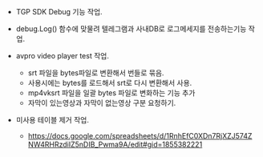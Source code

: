 
- TGP SDK Debug 기능 작업.
- debug.Log() 함수에 맞물려 텔레그램과 사내DB로 로그메세지를 전송하는기능 작업.


- avpro video player test 작업.
	- srt 파일을 bytes파일로 변환해서 번들로 묶음.
	- 사용시에는 bytes를 로드해서 srt로 다시 변환해서 사용.
	- mp4vksrt 파일을 일괄 bytes 파일로 변화하는 기능 추가
	- 자막이 있는영상과 자막이 없는영상 구분 요청하기.



- 미사용 테이블 제거 작업.
	- https://docs.google.com/spreadsheets/d/1RnhEfC0XDn7RjXZJ574ZNW4RHRzdiIZ5nDIB_Pwma9A/edit#gid=1855382221